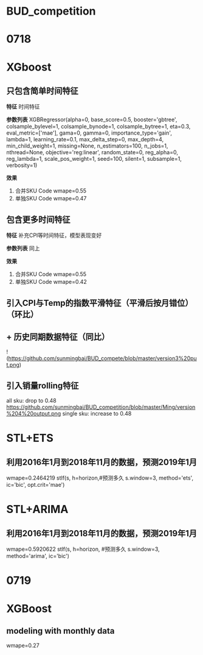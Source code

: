 # BUD_competition

# 0718

# XGboost

## 只包含简单时间特征

**特征**
时间特征

**参数列表**
XGBRegressor(alpha=0, base_score=0.5, booster='gbtree', colsample_bylevel=1,
             colsample_bynode=1, colsample_bytree=1, eta=0.3,
             eval_metric=['mae'], gama=0, gamma=0, importance_type='gain',
             lambda=1, learning_rate=0.1, max_delta_step=0, max_depth=4,
             min_child_weight=1, missing=None, n_estimators=100, n_jobs=1,
             nthread=None, objective='reg:linear', random_state=0, reg_alpha=0,
             reg_lambda=1, scale_pos_weight=1, seed=100, silent=1, subsample=1,
             verbosity=1)

**效果**
1. 合并SKU Code wmape=0.55
2. 单独SKU Code wmape=0.47

## 包含更多时间特征

**特征**
补充CPI等时间特征，模型表现变好

**参数列表**
同上

**效果**
1. 合并SKU Code wmape=0.55
2. 单独SKU Code wmape=0.42

## 引入CPI与Temp的指数平滑特征（平滑后按月错位）（环比）

## + 历史同期数据特征（同比）
!(https://github.com/sunmingbai/BUD_compete/blob/master/version3%20put.png)

## 引入销量rolling特征
all sku: drop to 0.48
https://github.com/sunmingbai/BUD_competition/blob/master/Ming/version%204%20output.png
single sku: increase to  0.48


# STL+ETS

## 利用2016年1月到2018年11月的数据，预测2019年1月

wmape=0.2464219
stlf(s, 
     h=horizon,#预测多久 
     s.window=3, 
     method='ets',
     ic='bic', 
     opt.crit='mae')
     
# STL+ARIMA
## 利用2016年1月到2018年11月的数据，预测2019年1月
wmape=0.5920622
stlf(s, 
     h=horizon, #预测多久
     s.window=3, 
     method='arima',
     ic='bic')
     
# 0719

# XGBoost

## modeling with monthly data
wmape=0.27
